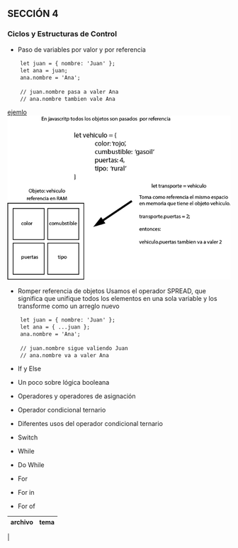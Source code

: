 ## SECCIÓN 4
### Ciclos y Estructuras de Control

* Paso de variables por valor y por referencia
```
    let juan = { nombre: 'Juan' };
    let ana = juan;
    ana.nombre = 'Ana';

    // juan.nombre pasa a valer Ana
    // ana.nombre tambien vale Ana
```
[ ejemlo ](valor-referencia.js)
![alt text](objeto-valor-referencia.jpg)

* Romper referencia de objetos
Usamos el operador SPREAD, que significa que unifique todos los elementos
en una sola variable y los transforme como un arreglo nuevo
```
    let juan = { nombre: 'Juan' };
    let ana = { ...juan };
    ana.nombre = 'Ana';

    // juan.nombre sigue valiendo Juan
    // ana.nombre va a valer Ana
```

* If y Else

* Un poco sobre lógica booleana
* Operadores y operadores de asignación
* Operador condicional ternario
* Diferentes usos del operador condicional ternario
* Switch
* While
* Do While
* For
* For in
* For of

| archivo | tema |
|-|-|
|

